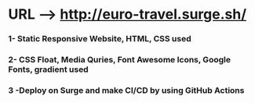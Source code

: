 # URL --> http://euro-travel.surge.sh/

<h3>1- Static Responsive Website, HTML, CSS used</h2>
<h3>2- CSS Float, Media Quries, Font Awesome Icons, Google Fonts, gradient used</h3>
<h3>3 -Deploy on Surge and make CI/CD by using GitHub Actions</h3>
